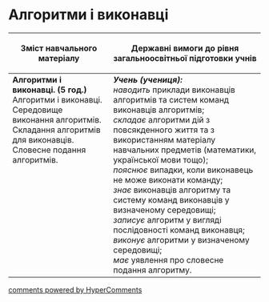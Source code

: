 <div id="hypercomments_widget" class="js-hypercomments-widget invisible"></div>

Алгоритми і виконавці
=============================================

<table>
<thead>
  <tr>
    <th width="40%" align="center"><p>Зміст навчального матеріалу</p></td>
    <th width="60%" align="center"><p>Державні вимоги до рівня загальноосвітньої підготовки учнів</p></td>
  </tr>
</thead>
<tbody>
  <tr>
    <td width="40%" style="vertical-align:top !important;">
    <b>Алгоритми і виконавці. (5 год.)</b><br>
    Алгоритми і виконавці. Середовище виконання алгоритмів. Складання алгоритмів для виконавців. Словесне подання алгоритмів.
    </td>
    <td width="60%" style="vertical-align:top !important;">
    <i><b>Учень (учениця):</b></i><br>
	<i>наводить</i> приклади виконавців алгоритмів та систем команд виконавців алгоритмів;<br>
  <i>складає</i> алгоритми дій з повсякденного життя та з використанням матеріалу навчальних предметів (математики, української мови тощо);<br>
  <i>пояснює</i> випадки, коли виконавець не може виконати команду;<br>
  <i>знає</i> виконавців алгоритму та систему команд виконавців у визначеному середовищі;<br>
  <i>записує</i> алгоритм у вигляді послідовності команд виконавця;<br>
  <i>виконує</i> алгоритми у визначеному середовищі;<br>
  <i>має</i> уявлення про словесне подання алгоритму.<br>
	</td>
  </tr>
</tbody>
</table>

<div class="js-hypercomments-container">
<a href="http://hypercomments.com" class="hc-link" title="comments widget">comments powered by HyperComments</a>
</div>